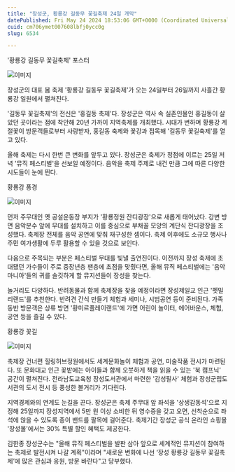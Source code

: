 ```yaml
---
title: "장성군, 황룡강 길동무 꽃길축제 24일 개막"
datePublished: Fri May 24 2024 18:53:06 GMT+0000 (Coordinated Universal Time)
cuid: cm706ymet007608lbfj0ycc0g
slug: 6534

---
```



'황룡강 길동무 꽃길축제' 포스터

![이미지](https://cdn.hashnode.com/res/hashnode/image/upload/v1739260773985/1cb393ce-cee9-4105-a272-7c0a2f7b251c.jpeg)

장성군의 대표 봄 축제 '황룡강 길동무 꽃길축제'가 오는 24일부터 26일까지 사흘간 황룡강 일원에서 펼쳐진다.

'길동무 꽃길축제'의 전신은 '홍길동 축제'다. 장성군은 역사 속 실존인물인 홍길동이 살았던 곳이라는 점에 착안해 20년 가까이 지역축제를 개최했다. 시대가 변하며 황룡강 계절꽃이 방문객들로부터 사랑받자, 홍길동 축제와 꽃강과 접목해 '길동무 꽃길축제'를 열고 있다.

올해 축제는 다시 한번 큰 변화를 앞두고 있다. 장성군은 축제가 정점에 이르는 25일 저녁 '뮤직 페스티벌'을 선보일 예정이다. 음악을 축제 주제로 내건 만큼 그에 따른 다양한 시도들이 눈에 띈다.

황룡강 풍경

![이미지](https://cdn.hashnode.com/res/hashnode/image/upload/v1739260775976/3a4ab7c4-1d0b-4442-ba36-20b344f365bb.jpeg)

먼저 주무대인 옛 공설운동장 부지가 '황룡정원 잔디광장'으로 새롭게 태어났다. 강변 방면 음악분수 앞에 무대를 설치하고 이를 중심으로 부채꼴 모양의 계단식 잔디광장을 조성했다. 축제장 전체를 음악 공연에 맞춰 재구성한 셈이다. 축제 이후에도 소규모 행사나 주민 여가생활에 두루 활용할 수 있을 것으로 보인다.

다음으로 주목되는 부분은 페스티벌 무대를 빛낼 출연진이다. 이전까지 장성 축제에 초대됐던 가수들이 주로 중장년층 팬층에 초점을 맞췄다면, 올해 뮤직 페스티벌에는 '음악 마니아'들의 귀를 솔깃하게 할 뮤지션들이 장성을 찾는다.

놀거리도 다양하다. 반려동물과 함께 축제장을 찾을 예정이라면 장성제일교 인근 '펫밀리랜드'를 추천한다. 반려견 간식 만들기 체험과 세미나, 시범공연 등이 준비된다. 가족 동반 방문객은 상류 방면 '황미르플레이랜드'에 가면 어린이 놀이터, 에어바운스, 체험, 공연 등을 즐길 수 있다.

황룡강 꽃길

![이미지](https://cdn.hashnode.com/res/hashnode/image/upload/v1739260777920/746f653f-a15b-47c2-a6db-9ae447f1c0d6.jpeg)

축제장 건너편 힐링허브정원에서도 세계문화놀이 체험과 공연, 미술작품 전시가 마련된다. 또 문화대교 인근 꽃밭에는 아이들과 함께 오붓하게 책을 읽을 수 있는 '북 캠프닉' 공간이 펼쳐진다. 전라남도교육청 장성도서관에서 마련한 '감성필사' 체험과 장성군립도서관의 도서 전시 등 풍성한 볼거리가 기다린다.

지역경제와의 연계도 눈길을 끈다. 장성군은 축제 주무대 앞 좌석을 '상생감동석'으로 지정해 25일까지 장성지역에서 5만 원 이상 소비한 뒤 영수증을 갖고 오면, 선착순으로 좌석에 앉을 수 있도록 종이 밴드를 팔목에 걸어준다. 축제기간 장성군 공식 온라인 쇼핑몰 '장성몰'에서는 30% 특별 할인 혜택도 제공한다.

김한종 장성군수는 "올해 뮤직 페스티벌을 발판 삼아 앞으로 세계적인 뮤지션이 참여하는 축제로 발전시켜 나갈 계획"이라며 "새로운 변화에 나선 ‘장성 황룡강 길동무 꽃길축제’에 많은 관심과 응원, 방문 바란다"고 당부했다.